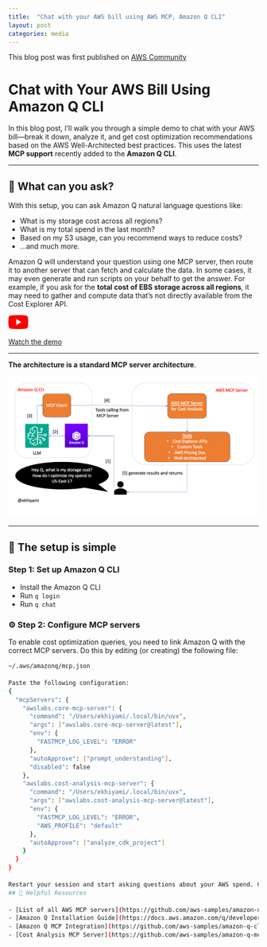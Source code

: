 ```yaml
---
title:  "Chat with your AWS bill using AWS MCP, Amazon Q CLI"
layout: post
categories: media
---
```


This blog post was first published on [AWS Community](https://community.aws/editor/posts/edit/content/2mIzefdB2B2g94f3YxoxkVObuTo?v=2wjQFa02dCwNzdevZPZIy9nplr4) 


 # Chat with Your AWS Bill Using Amazon Q CLI

In this blog post, I’ll walk you through a simple demo to chat with your AWS bill—break it down, analyze it, and get cost optimization recommendations based on the AWS Well-Architected best practices. This uses the latest **MCP support** recently added to the **Amazon Q CLI**.

---

## 💬 What can you ask?

With this setup, you can ask Amazon Q natural language questions like:

- What is my storage cost across all regions?
- What is my total spend in the last month?
- Based on my S3 usage, can you recommend ways to reduce costs?
- …and much more.

Amazon Q will understand your question using one MCP server, then route it to another server that can fetch and calculate the data. In some cases, it may even generate and run scripts on your behalf to get the answer. For example, if you ask for the **total cost of EBS storage across all regions**, it may need to gather and compute data that’s not directly available from the Cost Explorer API.

<a href="https://www.youtube.com/watch?v=VIDEO_ID" title="Watch the Demo" >
  <img src="/assets/yt.png" alt="Watch the video" width="40"/>
</a>

[Watch the demo](https://www.youtube.com/watch?v=VIDEO_ID)


---



**The architecture is a standard MCP server architecture**.

![chat-bill](/assets/chat-bill.png) 

---

## 🧱 The setup is simple

### Step 1: Set up Amazon Q CLI

- Install the Amazon Q CLI  
- Run `q login`  
- Run `q chat`  

### ⚙️ Step 2: Configure MCP servers

To enable cost optimization queries, you need to link Amazon Q with the correct MCP servers. Do this by editing (or creating) the following file:

```bash
~/.aws/amazonq/mcp.json

Paste the following configuration:
{
  "mcpServers": {
    "awslabs.core-mcp-server": {
      "command": "/Users/ekhiyami/.local/bin/uvx",
      "args": ["awslabs.core-mcp-server@latest"],
      "env": {
        "FASTMCP_LOG_LEVEL": "ERROR"
      },
      "autoApprove": ["prompt_understanding"],
      "disabled": false
    },
    "awslabs.cost-analysis-mcp-server": {
      "command": "/Users/ekhiyami/.local/bin/uvx",
      "args": ["awslabs.cost-analysis-mcp-server@latest"],
      "env": {
        "FASTMCP_LOG_LEVEL": "ERROR",
        "AWS_PROFILE": "default"
      },
      "autoApprove": ["analyze_cdk_project"]
    }
  }
}

Restart your session and start asking questions about your AWS spend. Check the video above for examples.
## 🔗 Helpful Resources

- [List of all AWS MCP servers](https://github.com/aws-samples/amazon-q-mcp-servers)  
- [Amazon Q Installation Guide](https://docs.aws.amazon.com/q/developer-guide/getting-started-cli.html)  
- [Amazon Q MCP Integration](https://github.com/aws-samples/amazon-q-cli)  
- [Cost Analysis MCP Server](https://github.com/aws-samples/amazon-q-mcp-cost-analysis)  
